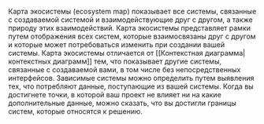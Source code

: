 Карта  экосистемы  (ecosystem  map)  показывает  все  системы,  связанные  с создаваемой системой и взаимодействующие друг с другом, а также природу этих взаимодействий. Карта экосистемы представляет рамки путем отображения всех систем, которые взаимосвязаны друг с другом и которые может потребоваться изменить при создании вашей системы. Карта экосистемы отличается от [[Контекстная диаграмма|контекстных диаграмм]]  тем, что показывает другие системы, связанные с создаваемой вами, в том числе без непосредственных интерфейсов. Зависимые системы можно определить путем выявления тех, что потребляют данные, поступающие из вашей системы. Когда вы достигнете точки, в которой ваш проект не влияет ни на какие дополнительные данные, можно сказать, что вы достигли границы систем, которые 
относятся к решению.
